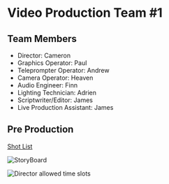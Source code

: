 # Video Production Team #1

## Team Members
* Director: Cameron
* Graphics Operator: Paul 
* Teleprompter Operator: Andrew
* Camera Operator: Heaven
* Audio Engineer: Finn
* Lighting Technician: Adrien
* Scriptwriter/Editor: James
* Live Production Assistant: James



## Pre Production
[Shot List](https://docs.google.com/document/d/1pegpIKzMXc1J_JglkLuPfev92ByFCCENvOx8K6Ihdl4/edit?tab=t.0)

![StoryBoard](https://github.com/user-attachments/assets/7a670151-cbeb-41f2-a0b7-78479c29b38c)

![Director allowed time slots](https://github.com/user-attachments/assets/7eb1ec99-004d-4c50-a516-35e0cfd59965)

